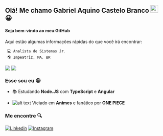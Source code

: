 ## Olá! Me chamo Gabriel Aquino Castelo Branco <img src="https://raw.githubusercontent.com/iampavangandhi/iampavangandhi/master/gifs/Hi.gif" width="25px">😀
#### Seja bem-vindo ao meu GitHub

Aqui estão algumas informações rápidas do que você irá encontrar:

	 💻 Analista de Sistemas Jr.
	 🌎 Impeatriz, MA, BR
	 

<img align="center" src="https://github-readme-stats.vercel.app/api?username=Gabriel-Aquino&count_private=true&show_icons=true&theme=radical" /> <img align="center" src="https://github-readme-stats.vercel.app/api/top-langs/?username=Gabriel-Aquino&layout=compact&theme=radical" />

### Esse sou eu 😀

- 📚 Estudando <strong>Node.JS</strong> com <strong>TypeScript</strong> e <strong>Angular</strong>

- ![alt text](https://pbs.twimg.com/profile_images/1316575764427538433/yJdxtbBh_400x400.jpg) Viciado em <strong>Animes</strong> e fanático por <strong>ONE PIECE</strong>


### Me encontre 🔍

<p align="center">

  <a target="_blank" href="https://www.linkedin.com/in/gabrielaquinocastelobranco/">![Linkedin](https://img.shields.io/badge/-linkedin-0098D9?style=flat-square&logo=linkedin)</a>
  <a target="_blank" href="https://www.instagram.com/_.iamaquino._">![Instagram](https://img.shields.io/badge/-instagram-F0F0F0?style=flat-square&logo=instagram)</a>

</p>
